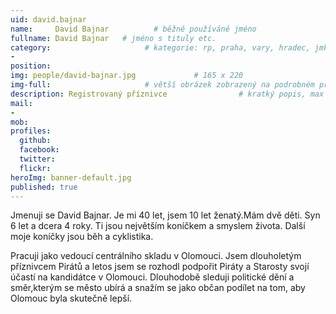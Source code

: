 ```yaml
---
uid: david.bajnar
name:     David Bajnar          # běžně používáné jméno
fullname: David Bajnar   # jméno s tituly etc.
category:                     # kategorie: rp, praha, vary, hradec, jmk, senat
- 
position:
img: people/david-bajnar.jpg             # 165 x 220
img-full:                     # větší obrázek zobrazený na podrobném profilu
description: Registrovaný příznivce                # kratký popis, max 160 znaků
mail:
- 
mob:         
profiles:
  github:
  facebook:       
  twitter:        
  flickr:       
heroImg: banner-default.jpg
published: true
---
```

Jmenuji se David Bajnar. Je mi 40 let, jsem 10 let ženatý.Mám dvě děti. Syn 6 let a dcera 4 roky. Ti jsou největším koníčkem a smyslem života. Další moje koníčky jsou běh a cyklistika. 

Pracuji jako vedoucí centrálního skladu v Olomouci. Jsem dlouholetým příznivcem Pirátů a letos jsem se rozhodl podpořit Piráty a Starosty svojí účastí na kandidátce v Olomouci. Dlouhodobě sleduji politické dění a směr,kterým se město ubírá a snažím se jako občan podílet na tom, aby Olomouc byla skutečně lepší.